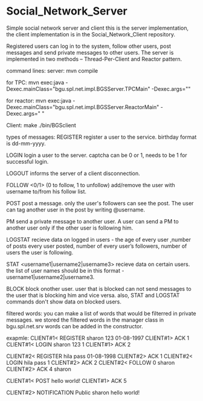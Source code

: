 # Social_Network_Server
Simple social network server and client
this is the server implementation, the client implementation is in the Social_Network_Client repository.

Registered users can log in to the system, follow other users, post messages and send private messages to other users. 
The server is implemented in two methods – Thread-Per-Client and Reactor pattern. 



command lines:
server:
mvn compile

for TPC:
mvn exec:java -Dexec.mainClass="bgu.spl.net.impl.BGSServer.TPCMain" -Dexec.args="<port>"

for reactor:
mvn exec:java -Dexec.mainClass="bgu.spl.net.impl.BGSServer.ReactorMain" -Dexec.args="<Num of threads> <port>"

Client:
make
./bin/BGSclient <ip> <port>



types of messages:
REGISTER <username> <password> <birthday>
  register a user to the service. birthday format is dd-mm-yyyy.
  
LOGIN <username> <password> <captcha>
  login a user to the server. captcha can be 0 or 1, needs to be 1 for successful login.
  
LOGOUT
  informs the server of a client disconnection.
  
FOLLOW <0/1> <username> (0 to follow, 1 to unfollow)
  add/remove the user with username to/from his follow list. 
  
POST <my message>
  post a message. only the user's followers can see the post. The user can tag another user in the post by writing @username.

PM <username> <my message>
  send a private message to another user. A user can send a PM to another user only if the other user is following him.
  
LOGSTAT
  recieve data on logged in users - the age of every user ,number of posts every user posted, number of every user’s followers, 
  number of users the user is following.
  
STAT <username1|username2|username3>
  recieve data on certain users. the list of user names should be in this format - username1|username2|username3.
  
BLOCK <username>
  block onother user. user that is blocked can not send messages to the user that is blocking him and vice versa. 
  also, STAT and LOGSTAT commands don't show data on blocked users.


filtered words:
you can make a list of words that would be filterred in private messages. 
we stored the filtered words in the manager class in bgu.spl.net.srv
words can be added in the constructor.

exapmle:
CLIENT#1< REGISTER sharon 123 01-08-1997
CLIENT#1> ACK 1
CLIENT#1< LOGIN sharon 123 1
CLIENT#1> ACK 2

CLIENT#2< REGISTER hila pass 01-08-1998
CLIENT#2> ACK 1
CLIENT#2< LOGIN hila pass 1
CLIENT#2> ACK 2
CLIENT#2< FOLLOW 0 sharon
CLIENT#2> ACK 4 sharon

CLIENT#1< POST hello world!
CLIENT#1> ACK 5

CLIENT#2> NOTIFICATION Public sharon hello world!
